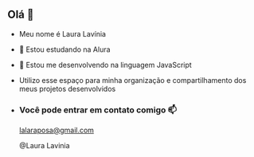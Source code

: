 ## Olá 👋

-  Meu nome é Laura Lavínia
  
- 🌱 Estou estudando na Alura
- 💬 Estou me desenvolvendo na linguagem JavaScript
- Utilizo esse espaço para minha organização e compartilhamento dos meus projetos desenvolvidos

- ### Você pode entrar em contato comigo 📫

  lalaraposa@gmail.com

  @Laura Lavinia

